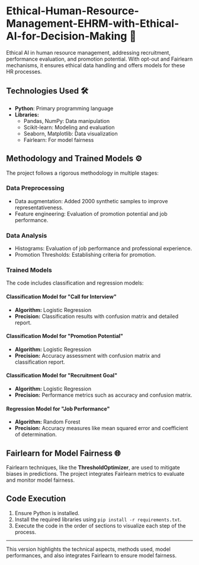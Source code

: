 # Ethical-Human-Resource-Management-EHRM-with-Ethical-AI-for-Decision-Making 🤝
Ethical AI in human resource management, addressing recruitment, performance evaluation, and promotion potential. With opt-out and Fairlearn mechanisms, it ensures ethical data handling and offers models for these HR processes.
 
## Technologies Used 🛠️

- **Python**: Primary programming language
- **Libraries:**
  - Pandas, NumPy: Data manipulation
  - Scikit-learn: Modeling and evaluation
  - Seaborn, Matplotlib: Data visualization
  - Fairlearn: For model fairness

## Methodology and Trained Models ⚙️

The project follows a rigorous methodology in multiple stages:

### Data Preprocessing

- Data augmentation: Added 2000 synthetic samples to improve representativeness.
- Feature engineering: Evaluation of promotion potential and job performance.

### Data Analysis

- Histograms: Evaluation of job performance and professional experience.
- Promotion Thresholds: Establishing criteria for promotion.

### Trained Models

The code includes classification and regression models:

#### Classification Model for "Call for Interview"

- **Algorithm:** Logistic Regression
- **Precision:** Classification results with confusion matrix and detailed report.

#### Classification Model for "Promotion Potential"

- **Algorithm:** Logistic Regression
- **Precision:** Accuracy assessment with confusion matrix and classification report.

#### Classification Model for "Recruitment Goal"

- **Algorithm:** Logistic Regression
- **Precision:** Performance metrics such as accuracy and confusion matrix.

#### Regression Model for "Job Performance"

- **Algorithm:** Random Forest
- **Precision:** Accuracy measures like mean squared error and coefficient of determination.

## Fairlearn for Model Fairness 🌐

Fairlearn techniques, like the **ThresholdOptimizer**, are used to mitigate biases in predictions. The project integrates Fairlearn metrics to evaluate and monitor model fairness.

## Code Execution

1. Ensure Python is installed.
2. Install the required libraries using `pip install -r requirements.txt`.
3. Execute the code in the order of sections to visualize each step of the process.

---

This version highlights the technical aspects, methods used, model performances, and also integrates Fairlearn to ensure model fairness.